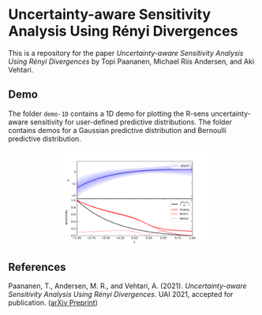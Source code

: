 # Uncertainty-aware Sensitivity Analysis Using Rényi Divergences

This is a repository for the paper *Uncertainty-aware Sensitivity Analysis Using Rényi Divergences* by Topi Paananen, Michael Riis Andersen, and Aki Vehtari.

## Demo

The folder `demo-1D` contains a 1D demo for plotting the R-sens uncertainty-aware sensitivity for user-defined predictive distributions. The folder contains demos for a Gaussian predictive distribution and Bernoulli predictive distribution.

<img src="figures/README-plot-1.png" width="60%" style="display: block; margin: auto;" />

## References

Paananen, T., Andersen, M. R., and Vehtari, A. (2021). *Uncertainty-aware Sensitivity Analysis Using Rényi Divergences*. UAI 2021, accepted for publication. ([arXiv Preprint](https://arxiv.org/abs/1910.07942))
